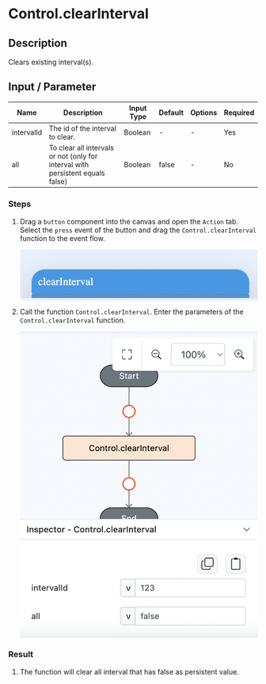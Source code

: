 # Control.clearInterval

## Description

Clears existing interval(s).

## Input / Parameter

| Name | Description | Input Type | Default | Options | Required |
| ------ | ------ | ------ | ------ | ------ | ------ |
| intervalId | The id of the interval to clear. | Boolean | - | - | Yes |
| all | To clear all intervals or not (only for interval with persistent equals false) | Boolean | false | - | No |

### Steps

1. Drag a `button` component into the canvas and open the `Action` tab. Select the `press` event of the button and drag the `Control.clearInterval` function to the event flow.
   
    <div style="display:flex; align-items:center; justify-content:center; background-color: #E7F1FF;">
        <img src="./clearInterval-step-1.png"
        style="width: 100%; padding: 5px;"/>
    </div>

2. Call the function `Control.clearInterval`. Enter the parameters of the `Control.clearInterval` function.

    <div style="display:flex; align-items:center; justify-content:center; background-color: #E7F1FF;">
        <img src="./clearInterval-step-2.png"
        style="width: 100%; padding: 5px;"/>
    </div>

### Result

1. The function will clear all interval that has false as persistent value.
